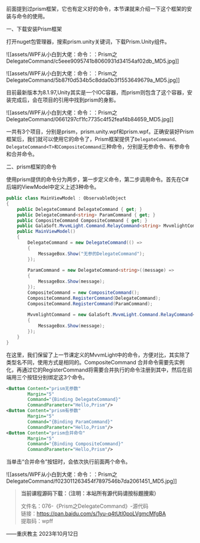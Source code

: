 前面提到过prism框架，它也有定义好的命令，本节课就来介绍一下这个框架的安装与命令的使用。

一、下载安装Prism框架

打开nuget包管理器，搜索prism.unity关键词，下载Prism.Unity组件。

![[assets/WPF从小白到大佬：命令：：Prism之DelegateCommand/c5eee9095741b8060931d34154af02db_MD5.jpg]]

![[assets/WPF从小白到大佬：命令：：Prism之DelegateCommand/5b87f0d534b5c8dda0b3f1553649679a_MD5.jpg]]

目前最新版本为8.1.97,Unity其实是一个IOC容器，而prism则包含了这个容器，安装完成后，会在项目的引用中找到prism的身影。

![[assets/WPF从小白到大佬：命令：：Prism之DelegateCommand/0661297cf1fc7735c4f52feaf4b84659_MD5.jpg]]

一共有3个项目，分别是prism，prism.unity.wpf和prism.wpf。正确安装好Prism框架后，我们就可以使用它的命令了，Prism框架提供了`DelegateCommand、DelegateCommand<T>和CompositeCommand`三种命令，分别是无参命令、有参命令和合并命令。

二、prism框架的命令

使用prism提供的命令分为两步，第一步定义命令，第二步调用命令。首先在C#后端的ViewModel中定义上述3种命令。

```cs
public class MainViewModel : ObservableObject
{
    public DelegateCommand DelegateCommand { get; }
    public DelegateCommand<string> ParamCommand { get; }
    public CompositeCommand CompositeCommand { get; }
    public GalaSoft.MvvmLight.Command.RelayCommand<string> MvvmlightCommand { get; } 
    public MainViewModel()
    {
        DelegateCommand = new DelegateCommand(() =>
        {
            MessageBox.Show("无参的DelegateCommand");
        });
 
        ParamCommand = new DelegateCommand<string>((message) =>
        {
            MessageBox.Show(message);
        });
        CompositeCommand = new CompositeCommand();
        CompositeCommand.RegisterCommand(DelegateCommand);
        CompositeCommand.RegisterCommand(ParamCommand);
 
        MvvmlightCommand = new GalaSoft.MvvmLight.Command.RelayCommand<string>((message) =>
        {
            MessageBox.Show(message);
        });        
    }    
}

```

在这里，我们保留了上一节课定义的MvvmLight中的命令，方便对比，其实除了类型名不同，使用方式是相同的。CompositeCommand 合并命令需要先实例化，再通过它的RegisterCommand将需要合并执行的命令注册到其中，然后在前端用三个按钮分别绑定这3个命令。

```xml
<Button Content="prism无参数" 
        Margin="5" 
        Command="{Binding DelegateCommand}" 
        CommandParameter="Hello,Prism"/>
<Button Content="prism有参数" 
        Margin="5" 
        Command="{Binding ParamCommand}" 
        CommandParameter="Hello,Prism"/>
<Button Content="prism合并命令" 
        Margin="5" 
        Command="{Binding CompositeCommand}" 
        CommandParameter="Hello,Prism"/>
```

当单击“合并命令”按钮时，会依次执行前面两个命令。

![[assets/WPF从小白到大佬：命令：：Prism之DelegateCommand/f023011263454f7897546b7da2061451_MD5.jpg]]

> **当前课程源码下载：（注明：本站所有源代码请按标题搜索）**
> 
> 文件名：076-《Prism之DelegateCommand》-源代码  
> 链接：https://pan.baidu.com/s/1yu-q4tUtl0poLVgmcMfgBA  
> 提取码：wpff

——重庆教主 2023年10月12日
